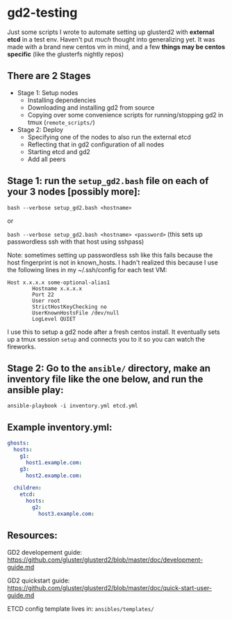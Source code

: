 # gd2-testing
Just some scripts I wrote to automate setting up glusterd2 with **external etcd** in a test env. Haven't put *much* thought into generalizing yet.
It was made with a brand new centos vm in mind, and a few **things may be centos specific** (like the glusterfs nightly repos)

## There are 2 Stages

- Stage 1: Setup nodes
  - Installing dependencies
  - Downloading and installing gd2 from source
  - Copying over some convenience scripts for running/stopping gd2 in tmux (`remote_scripts/`)
- Stage 2: Deploy
  - Specifying one of the nodes to also run the external etcd
  - Reflecting that in gd2 configuration of all nodes
  - Starting etcd and gd2
  - Add all peers


## Stage 1: run the `setup_gd2.bash` file on each of your 3 nodes [possibly more]:
`bash --verbose setup_gd2.bash <hostname>`

or

`bash --verbose setup_gd2.bash <hostname> <password>` (this sets up passwordless ssh with that host using sshpass)

Note: sometimes setting up passwordless ssh like this fails because the host fingerprint is not in known_hosts. I hadn't realized this because I use the following lines in my ~/.ssh/config for each test VM:
```
Host x.x.x.x some-optional-alias1
        Hostname x.x.x.x
        Port 22
        User root
        StrictHostKeyChecking no
        UserKnownHostsFile /dev/null
        LogLevel QUIET
```
  
I use this to setup a gd2 node after a fresh centos install. It eventually sets up a tmux session `setup` and connects you to it so you can watch the fireworks.


## Stage 2: Go to the `ansible/` directory, make an inventory file like the one below, and run the ansible play:

`ansible-playbook -i inventory.yml etcd.yml`

## Example inventory.yml:

```yml
ghosts:
  hosts:
    g1:
      host1.example.com:
    g3:
      host2.example.com:

  children:
    etcd:
      hosts:
        g2:
          host3.example.com:

```

## Resources:

GD2 developement guide: https://github.com/gluster/glusterd2/blob/master/doc/development-guide.md

GD2 quickstart guide: https://github.com/gluster/glusterd2/blob/master/doc/quick-start-user-guide.md

ETCD config template lives in: `ansibles/templates/`

